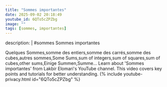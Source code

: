 ```yaml
---
title: "Sommes importantes"
date: 2025-09-02 20:18:49 
youtube_id: 6QTo5cZPZbg
image: ""
tags: [sommes, importantes]
---
```

description: |
  #sommes
  Sommes importantes
  
  
  
  Quelques Sommes,somme des entiers,somme des carrés,somme des cubes,autres sommes,Some Sums,sum of integers,sum of squares,sum of cubes,other sums,Einige Summen,Summe...
  Learn about 'Sommes importantes' from Lakbir Elomari's YouTube channel. This video covers key points and tutorials for better understanding.
{% include youtube-privacy.html id="6QTo5cZPZbg" %}
